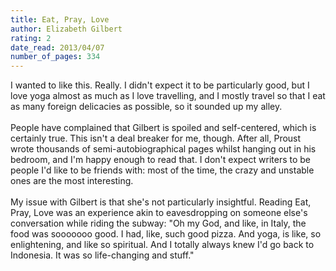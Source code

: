 ```yaml
---
title: Eat, Pray, Love
author: Elizabeth Gilbert
rating: 2
date_read: 2013/04/07
number_of_pages: 334
---
```


I wanted to like this. Really. I didn't expect it to be particularly good, but I love yoga almost as much as I love travelling, and I mostly travel so that I eat as many foreign delicacies as possible, so it sounded up my alley.<br/><br/>People have complained that Gilbert is spoiled and self-centered, which is certainly true. This isn't a deal breaker for me, though. After all, Proust wrote thousands of semi-autobiographical pages whilst hanging out in his bedroom, and I'm happy enough to read that. I don't expect writers to be people I'd like to be friends with: most of the time, the crazy and unstable ones are the most interesting.<br/><br/>My issue with Gilbert is that she's not particularly insightful. Reading Eat, Pray, Love was an experience akin to eavesdropping on someone else's conversation while riding the subway: "Oh my God, and like, in Italy, the food was sooooooo good. I had, like, such good pizza. And yoga, is like, so enlightening, and like so spiritual. And I totally always knew I'd go back to Indonesia. It was so life-changing and stuff."